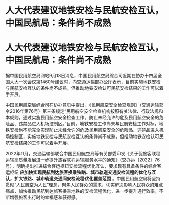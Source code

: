 # 人大代表建议地铁安检与民航安检互认，中国民航局：条件尚不成熟

# 人大代表建议地铁安检与民航安检互认，中国民航局：条件尚不成熟

据中国民用航空局网站9月18日消息，中国民用航空局综合司近期在协办十四届全国人大一次会议第1460号建议时，向交通运输部办公厅表示，目前实施地铁安检与民航安检互认的条件尚不成熟，但推动地铁安检认可民航安检结果的工作可以着手开展。

中国民用航空局综合司在协办意见中提出，《民用航空安全检查规则》（交通运输部令2016年第76号）第三条规定“民用航空安全检查机构按照有关法律、行政法规和本规则，通过实施民用航空安全检查工作，防止未经允许的危及民用航空安全的危险品、违禁品进入机场控制区。”目前，地铁安检工作尚未与民航安检工作对标，地铁安检尚不能完全实现防止未经允许的危及民用航空安全的危险品、违禁品进入机场控制区，实施地铁安检与民航安检互认的条件尚不成熟，但推动地铁安检认可民航安检结果的工作可以着手开展。

2022年11月，交通运输部联合中国民用航空局等有关部委印发《关于促旅客联程运输高质量发展进一步提升旅客联程运输服务水平的通知》（交办运〔2022〕76号），明确提出推进综合客运枢纽安检流程优化互认，要求现有具备条件的综合客运枢纽
**应加快实现民航到达旅客换乘铁路、城市轨道交通安检流程的优化与互认，扩大铁路、城市轨道交通间安检流程优化覆盖范围**
。中国民用航空局将坚持贯彻“人民航空为人民”理念，聚焦人民群众的需求，切实解决影响人民群众的难点痛点，加快推动民航到达旅客换乘地铁的安检流程优化，进一步提升通行效率，不断增强旅客出行时的幸福感和获得感。


